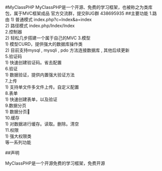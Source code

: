 #MyClassPHP
MyClassPHP是一个开源、免费的学习框架，也被称之为类库包，属于MVC框架成品
官方交流群，提交BUG群  438695935
##主要功能
1.路由
    1) 普通模式 index.php?c=Index&a=index  
    2) 路径模式 index.php/Index/Index  
2.控制器   
    2) 轻松几步搭建一个属于自己的MVC
3.模型  
    1) 模型CURD，提供强大的数据库操作类  
    2) 目前支持mysql , mysqli , pdo 方法连接数据库 , 其他后续更新  
5.验证码  
    1) 快速创建验证码。省去配置  
6.验证  
    1) 数据验证，提供内置强大验证方法  
7.上传  
    1) 支持单文件多文件上传。自定义配置  
8.表单  
    1) 快速创建表单，以及验证  
9.数据分页  
    1) 数据分页:grimacing:  
10.缓存  
    1) 对数据进行缓存。读取。删除。清空  
11.权限  
    1) 强大权限类  
等一系列功能  

##声明

MyClassPHP是一个开源免费的学习框架，免费开源